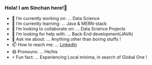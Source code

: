### Hola! I am Sinchan here!👋


- 🔭 I’m currently working on: ... Data Science
- 🌱 I’m currently learning: ... Java & MERN-stack
- 👯 I’m looking to collaborate on: ... Data Science Projects
- 🤔 I’m looking for help with: ... Back-End development(JAVA)
- 💬 Ask me about: ... Anything other than boring stuffs !
- 📫 How to reach me: ... [LinkedIn](https://www.linkedin.com/in/sinchan-panda-aab615212/)
- 😄 Pronouns: ... He/his
- ⚡ Fun fact: ... Experiencing Local minima, in search of Global One !
